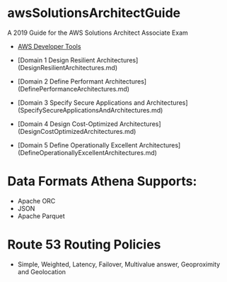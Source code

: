 # awsSolutionsArchitectGuide
A 2019 Guide for the AWS Solutions Architect Associate Exam


- [AWS Developer Tools](awsDeveloperTools.md)

- [Domain 1 Design Resilient Architectures] (DesignResilientArchitectures.md)

- [Domain 2 Define Performant Architectures] (DefinePerformanceArchitectures.md)

- [Domain 3 Specify Secure Applications and Architectures] (SpecifySecureApplicationsAndArchitectures.md)

- [Domain 4 Design Cost-Optimized Architectures] (DesignCostOptimizedArchitectures.md) 

- [Domain 5 Define Operationally Excellent Architectures] (DefineOperationallyExcellentArchitectures.md)


# Data Formats Athena Supports:
- Apache ORC
- JSON
- Apache Parquet

# Route 53 Routing Policies
- Simple, Weighted, Latency, Failover, Multivalue answer, Geoproximity and Geolocation


